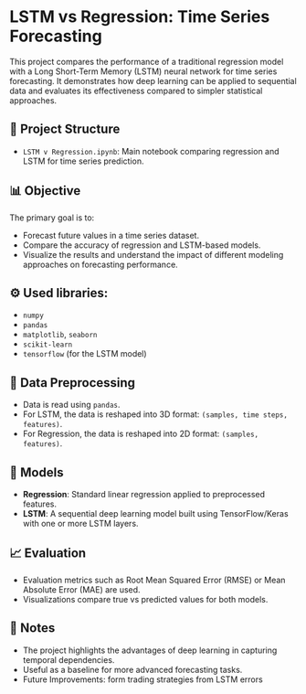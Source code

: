 # LSTM vs Regression: Time Series Forecasting

This project compares the performance of a traditional regression model with a Long Short-Term Memory (LSTM) neural network for time series forecasting. It demonstrates how deep learning can be applied to sequential data and evaluates its effectiveness compared to simpler statistical approaches.

## 📁 Project Structure

- `LSTM v Regression.ipynb`: Main notebook comparing regression and LSTM for time series prediction.

## 📊 Objective

The primary goal is to:
- Forecast future values in a time series dataset.
- Compare the accuracy of regression and LSTM-based models.
- Visualize the results and understand the impact of different modeling approaches on forecasting performance.

## ⚙️ Used libraries:
- `numpy`
- `pandas`
- `matplotlib`, `seaborn`
- `scikit-learn`
- `tensorflow` (for the LSTM model)

## 🧹 Data Preprocessing

- Data is read using `pandas`.
- For LSTM, the data is reshaped into 3D format: `(samples, time steps, features)`.
- For Regression, the data is reshaped into 2D format: `(samples, features)`.

## 🧠 Models

- **Regression**: Standard linear regression applied to preprocessed features.
- **LSTM**: A sequential deep learning model built using TensorFlow/Keras with one or more LSTM layers.

## 📈 Evaluation

- Evaluation metrics such as Root Mean Squared Error (RMSE) or Mean Absolute Error (MAE) are used.
- Visualizations compare true vs predicted values for both models.

## 📝 Notes

- The project highlights the advantages of deep learning in capturing temporal dependencies.
- Useful as a baseline for more advanced forecasting tasks.
- Future Improvements: form trading strategies from LSTM errors 
